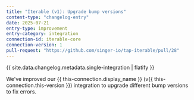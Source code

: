 ```yaml
---
title: "Iterable (v1): Upgrade bump versions"
content-type: "changelog-entry"
date: 2025-07-21
entry-type: improvement
entry-category: integration
connection-id: iterable-core
connection-version: 1
pull-request: "https://github.com/singer-io/tap-iterable/pull/28"
---
```

{{ site.data.changelog.metadata.single-integration | flatify }}

We've improved our {{ this-connection.display_name }} (v{{ this-connection.this-version }}) integration to upgrade different bump versions to fix errors.